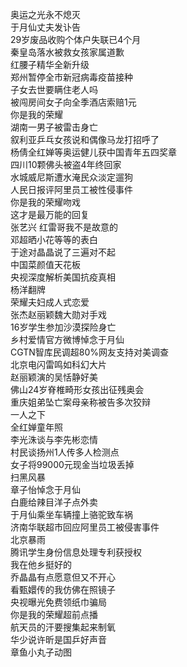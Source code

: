 奥运之光永不熄灭  
于月仙丈夫发讣告  
29岁废品收购个体户失联已4个月  
秦皇岛落水被救女孩家属道歉  
红腰子精华全新升级  
郑州暂停全市新冠病毒疫苗接种  
子女去世要瞒住老人吗  
被闯房间女子向全季酒店索赔1元  
你是我的荣耀  
湖南一男子被雷击身亡  
叙利亚乒乓女孩说和偶像马龙打招呼了  
杨倩全红婵等奥运健儿获中国青年五四奖章  
四川10颗佛头被盗4年终回家  
水城威尼斯遭水淹民众淡定遛狗  
人民日报评阿里员工被性侵事件  
你是我的荣耀吻戏  
这才是最万能的回复  
张艺兴 红雷哥我不是故意的  
邓超晒小花等等的表白  
于途对晶晶说了三遍对不起  
中国菜颜值天花板  
央视深度解析美国抗疫真相  
杨洋翻牌  
荣耀夫妇成人式恋爱  
张杰赵丽颖魏大勋对手戏  
16岁学生参加沙漠探险身亡  
乡村爱情官方微博悼念于月仙  
CGTN智库民调超80%网友支持对美调查  
北京电闪雷鸣如科幻大片  
赵丽颖演的吴恬静好美  
佛山24岁脊椎畸形女孩出征残奥会  
重庆姐弟坠亡案母亲称被告多次狡辩  
一人之下  
全红婵童年照  
李光洙谈与李先彬恋情  
村民谈扬州1人传多人检测点  
女子将99000元现金当垃圾丢掉  
扫黑风暴  
章子怡悼念于月仙  
白鹿给辣目洋子点外卖  
于月仙乘坐车辆撞上骆驼致车祸  
济南华联超市回应阿里员工被侵害事件  
北京暴雨  
腾讯学生身份信息处理专利获授权  
我在他乡挺好的  
乔晶晶有点愿意但又不开心  
看甄嬛传的我仿佛在照镜子  
央视曝光免费领纸巾骗局  
你是我的荣耀超前点播  
航天员的汗要搜集起来制氧  
华少说许昕是国乒好声音  
章鱼小丸子动图  
